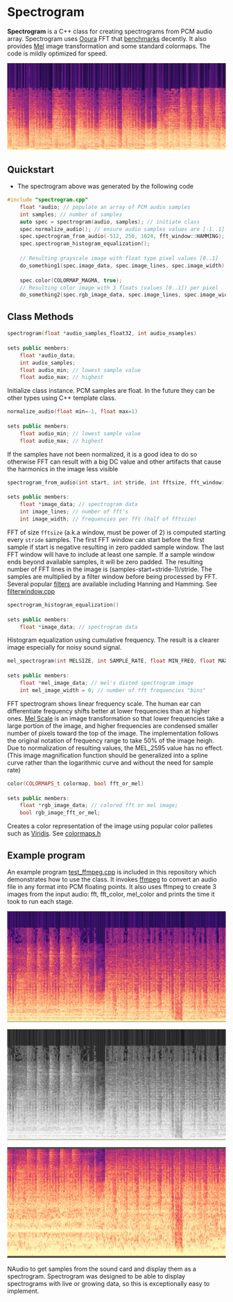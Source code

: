 # Spectrogram


**Spectrogram** is a C++ class for creating spectrograms from PCM audio array. Spectrogram uses [Ooura](https://www.kurims.kyoto-u.ac.jp/~ooura/fft.html) FFT that [benchmarks](https://www.fftw.org/benchfft/ffts.html) decently. It also provides [Mel](https://www.mathworks.com/help/audio/ref/melspectrogram.html) image transformation and some standard colormaps. The code is mildly optimized for speed.

![alt text](images/spectrogram_example.jpg)
## Quickstart

* The spectrogram above was generated by the following code


```c++
#include "spectrogram.cpp"
    float *audio; // populate an array of PCM audio samples
    int samples; // number of samples
    auto spec = spectrogram(audio, samples); // initiate class
    spec.normalize_audio(); // ensure audio samples values are [-1..1]
    spec.spectrogram_from_audio(-512, 250, 1024, fft_window::HAMMING);
    spec.spectrogram_histogram_equalization();

    // Resulting grayscale image with float type pixel values [0..1]
    do_something1(spec.image_data, spec.image_lines, spec.image_width);  

    spec.color(COLORMAP_MAGMA, true);
    // Resulting color image with 3 floats (values [0..1]) per pixel
    do_something2(spec.rgb_image_data, spec.image_lines, spec.image_width);
```


## Class Methods

```c++
spectrogram(float *audio_samples_float32, int audio_nsamples)

sets public members:
    float *audio_data;
    int audio_samples;
    float audio_min; // lowest sample value
    float audio_max; // highest
```
Initialize class instance. PCM samples are float. In the future they can be other types using C++ template class.

```c++
normalize_audio(float min=-1, float max=1)

sets public members:
    float audio_min; // lowest sample value
    float audio_max; // highest
```
If the samples have not been normalized, it is a good idea to do so otherwise FFT can result with a big DC value and other artifacts that cause the harmonics in the image less visible

```c++
spectrogram_from_audio(int start, int stride, int fftsize, fft_window::Type window_type)

sets public members:
    float *image_data; // spectrogram data
    int image_lines; // number of fft's
    int image_width; // frequencies per fft (half of fftsize)
```
FFT of size `fftsize` (a.k.a window, must be power of 2) is computed starting every `stride` samples. The first FFT window can start before the first sample if start is negative resulting in zero padded sample window. The last FFT window will have to include at least one sample. If a sample window ends beyond available samples, it will be zero padded. The resulting number of FFT lines in the image is (samples-start+stride-1)/stride. The samples are multiplied by a filter window before being processed by FFT. Several popular [filters](https://en.wikipedia.org/wiki/Window_function) are available including Hanning and Hamming. See [filterwindow.cpp](filterwindow.cpp)

```c++
spectrogram_histogram_equalization()

sets public members:
    float *image_data; // spectrogram data
```
Histogram equalization using cumulative frequency. The result is a clearer image especially for noisy sound signal.

```c++
mel_spectrogram(int MELSIZE, int SAMPLE_RATE, float MIN_FREQ, float MAX_FREQ, float MEL_700, float MEL_2595)

sets public members:
    float *mel_image_data; // mel's disted spectrogram image
    int mel_image_width = 0; // number of fft frequencies "bins"
```

FFT spectrogram shows linear frequency scale. The human ear can differentiate frequency shifts better at lower frequencies than at higher ones. [Mel Scale](https://en.wikipedia.org/wiki/Mel_scale) is an image transformation so that lower frequencies take a large portion of the image, and higher frequencies are condensed smaller number of pixels toward the top of the image. The implementation follows the original notation of frequency range to take 50% of the image heigh. Due to normalization of resulting values, the MEL_2595 value has no effect. (This image magnification function should be generalized into a spline curve rather than the logarithmic curve and without the need for sample rate)

```c++
color(COLORMAPS_t colormap, bool fft_or_mel)

sets public members:
    float *rgb_image_data; // colored fft or mel image;
    bool rgb_image_fft_or_mel;
```
Creates a color representation of the image using popular color palletes such as [Viridis](https://docs.opencv.org/5.x/d3/d50/group__imgproc__colormap.html). See [colormaps.h](colormaps.h)





## Example program

An example program [test_ffmpeg.cpp](test_ffmpeg.cpp) is included in this repository which demonstrates how to use the class. It invokes [ffmpeg](https://www.ffmpeg.org/) to convert an audio file in any format into PCM floating points. It also uses ffmpeg to create 3 images from the input audio: fft, fft_color, mel_color and prints the time it took to run each stage.

![FFT colored Plasma](images/fft_color.png)

![FFT gray image](images/fft_gray.png)

![Mel colored Plasma](images/mel_color.png)




NAudio to get samples from the sound card and display them as a spectrogram. Spectrogram was designed to be able to display spectrograms with live or growing data, so this is exceptionally easy to implement.
